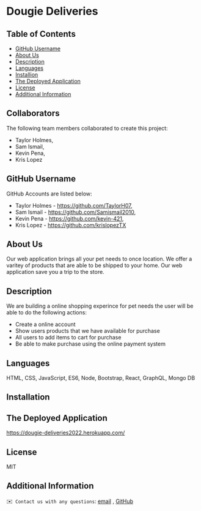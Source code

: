# Dougie Deliveries

## Table of Contents
- [GitHub Username](#github)
- [About Us](#about)
- [Description](#description)
- [Languages](#languages)
- [Installion](#installation)
- [The Deployed Application](#credits)
- [License](#license)
- [Additional Information](#additional-info)
## Collaborators
The following team members collaborated to create this project:
* Taylor Holmes,
* Sam Ismail,
* Kevin Pena,
* Kris Lopez
## GitHub Username
GitHub Accounts are listed below:
* Taylor Holmes - https://github.com/TaylorH07,
* Sam Ismail - https://github.com/Samismail2010,
* Kevin Pena - https://github.com/kevin-421,
* Kris Lopez - https://github.com/krislopezTX

## About Us
Our web application brings all your pet needs to once location. We offer a varitey of products that are able to be shipped to your home. Our web application save you a trip to the store.


## Description
We are building a online shopping experince for pet needs the user will be able to do the following actions:
* Create a online account
* Show users products that we have available for purchase
* All users to add items to cart for purchase
* Be able to make purchase using the online payment system

## Languages
HTML, CSS, JavaScript, ES6, Node, Bootstrap, React, GraphQL, Mongo DB
## Installation
## The Deployed Application
https://dougie-deliveries2022.herokuapp.com/
## License
MIT

## Additional Information
  ✉️` Contact us with any questions`: [email](mailto:) , [GitHub]()<br />
